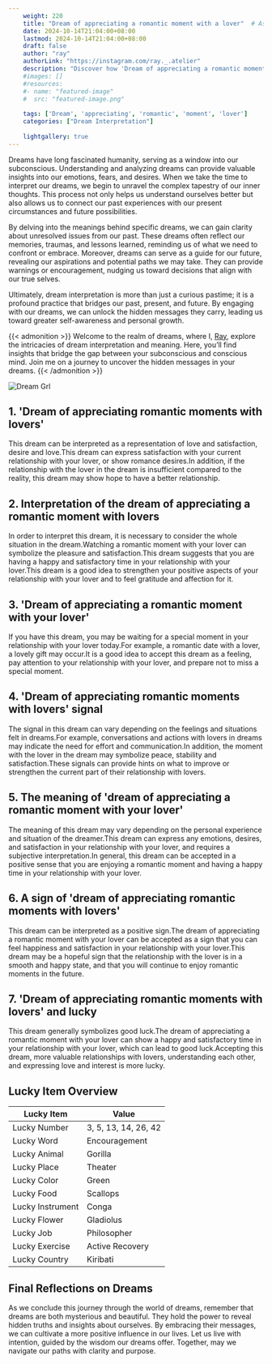 ```yaml
---
    weight: 220
    title: "Dream of appreciating a romantic moment with a lover"  # Assuming 'title' column exists
    date: 2024-10-14T21:04:00+08:00
    lastmod: 2024-10-14T21:04:00+08:00
    draft: false
    author: "ray"
    authorLink: "https://instagram.com/ray._.atelier"
    description: "Discover how 'Dream of appreciating a romantic moment with a lover' can interpret your future and uncover its significant meanings in your life."
    #images: []
    #resources:
    #- name: "featured-image"
    #  src: "featured-image.png"
    
    tags: ['Dream', 'appreciating', 'romantic', 'moment', 'lover']
    categories: ["Dream Interpretation"]
    
    lightgallery: true
---
```

    
Dreams have long fascinated humanity, serving as a window into our subconscious. Understanding and analyzing dreams can provide valuable insights into our emotions, fears, and desires. When we take the time to interpret our dreams, we begin to unravel the complex tapestry of our inner thoughts. This process not only helps us understand ourselves better but also allows us to connect our past experiences with our present circumstances and future possibilities.

By delving into the meanings behind specific dreams, we can gain clarity about unresolved issues from our past. These dreams often reflect our memories, traumas, and lessons learned, reminding us of what we need to confront or embrace. Moreover, dreams can serve as a guide for our future, revealing our aspirations and potential paths we may take. They can provide warnings or encouragement, nudging us toward decisions that align with our true selves.

Ultimately, dream interpretation is more than just a curious pastime; it is a profound practice that bridges our past, present, and future. By engaging with our dreams, we can unlock the hidden messages they carry, leading us toward greater self-awareness and personal growth.

{{< admonition >}}
Welcome to the realm of dreams, where I, [Ray](https://instagram.com/ray._.atelier), explore the intricacies of dream interpretation and meaning. Here, you’ll find insights that bridge the gap between your subconscious and conscious mind. Join me on a journey to uncover the hidden messages in your dreams.
{{< /admonition >}}

![Dream Grl](https://cdn.pixabay.com/photo/2017/11/02/03/35/gothic-2910057_1280.jpg "Dream Grl")

## 1. 'Dream of appreciating romantic moments with lovers'
This dream can be interpreted as a representation of love and satisfaction, desire and love.This dream can express satisfaction with your current relationship with your lover, or show romance desires.In addition, if the relationship with the lover in the dream is insufficient compared to the reality, this dream may show hope to have a better relationship.

## 2. Interpretation of the dream of appreciating a romantic moment with lovers
In order to interpret this dream, it is necessary to consider the whole situation in the dream.Watching a romantic moment with your lover can symbolize the pleasure and satisfaction.This dream suggests that you are having a happy and satisfactory time in your relationship with your lover.This dream is a good idea to strengthen your positive aspects of your relationship with your lover and to feel gratitude and affection for it.

## 3. 'Dream of appreciating a romantic moment with your lover'
If you have this dream, you may be waiting for a special moment in your relationship with your lover today.For example, a romantic date with a lover, a lovely gift may occur.It is a good idea to accept this dream as a feeling, pay attention to your relationship with your lover, and prepare not to miss a special moment.

## 4. 'Dream of appreciating romantic moments with lovers' signal
The signal in this dream can vary depending on the feelings and situations felt in dreams.For example, conversations and actions with lovers in dreams may indicate the need for effort and communication.In addition, the moment with the lover in the dream may symbolize peace, stability and satisfaction.These signals can provide hints on what to improve or strengthen the current part of their relationship with lovers.

## 5. The meaning of 'dream of appreciating a romantic moment with your lover'
The meaning of this dream may vary depending on the personal experience and situation of the dreamer.This dream can express any emotions, desires, and satisfaction in your relationship with your lover, and requires a subjective interpretation.In general, this dream can be accepted in a positive sense that you are enjoying a romantic moment and having a happy time in your relationship with your lover.

## 6. A sign of 'dream of appreciating romantic moments with lovers'
This dream can be interpreted as a positive sign.The dream of appreciating a romantic moment with your lover can be accepted as a sign that you can feel happiness and satisfaction in your relationship with your lover.This dream may be a hopeful sign that the relationship with the lover is in a smooth and happy state, and that you will continue to enjoy romantic moments in the future.

## 7. 'Dream of appreciating romantic moments with lovers' and lucky
This dream generally symbolizes good luck.The dream of appreciating a romantic moment with your lover can show a happy and satisfactory time in your relationship with your lover, which can lead to good luck.Accepting this dream, more valuable relationships with lovers, understanding each other, and expressing love and interest is more lucky.

## Lucky Item Overview
| Lucky Item          | Value              |
|---------------|--------------------|
| Lucky Number        | 3, 5, 13, 14, 26, 42  |
| Lucky Word          | Encouragement |
| Lucky Animal        | Gorilla |
| Lucky Place         | Theater     |
| Lucky Color         | Green     |
| Lucky Food          | Scallops      |
| Lucky Instrument    | Conga |
| Lucky Flower        | Gladiolus    |
| Lucky Job           | Philosopher       |
| Lucky Exercise      | Active Recovery  |
| Lucky Country       | Kiribati    |


##  Final Reflections on Dreams

As we conclude this journey through the world of dreams, remember that dreams are both mysterious and beautiful. They hold the power to reveal hidden truths and insights about ourselves. By embracing their messages, we can cultivate a more positive influence in our lives. Let us live with intention, guided by the wisdom our dreams offer. Together, may we navigate our paths with clarity and purpose.
